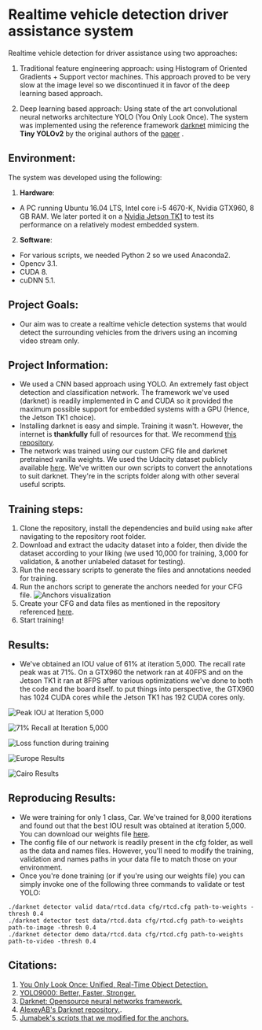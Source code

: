 # Realtime vehicle detection driver assistance system
Realtime vehicle detection for driver assistance using two approaches:
1. Traditional feature engineering approach: using Histogram of Oriented Gradients + Support vector machines. This approach proved to be very slow at the image level so we discontinued it
in favor of the deep learning based approach.

2. Deep learning based approach: Using state of the art convolutional neural networks architecture YOLO (You Only Look Once). The system was implemented using the reference framework [darknet](https://www.pjreddie.com/darknet/yolo/)
mimicing the **Tiny YOLOv2** by the original authors of the [paper](https://arxiv.org/abs/1506.02640) . 

Environment:
---
The system was developed using the following:
1. **Hardware**: 
+ A PC running Ubuntu 16.04 LTS, Intel core i-5 4670-K, Nvidia GTX960, 8 GB RAM. We later ported it on a [Nvidia Jetson TK1](http://www.nvidia.com/object/jetson-tk1-embedded-dev-kit.html) to test its performance on a relatively modest embedded system.
2. **Software**: 
+ For various scripts, we needed Python 2 so we used Anaconda2.
+ Opencv 3.1.
+ CUDA 8.
+ cuDNN 5.1.

Project Goals:
---
+ Our aim was to create a realtime vehicle detection systems that would detect the surrounding vehicles from the drivers using an incoming video stream only.

Project Information:
---
+ We used a CNN based approach using YOLO. An extremely fast object detection and classification network. The framework we've used (darknet) is readily implemented in C and CUDA so it provided 
the maximum possible support for embedded systems with a GPU (Hence, the Jetson TK1 choice).
+ Installing darknet is easy and simple. Training it wasn't. However, the internet is **thankfully** full of resources for that. We recommend [this repository](https://github.com/AlexeyAB/darknet#how-to-train-to-detect-your-custom-objects).
+ The network was trained using our custom CFG file and darknet pretrained vanilla weights. We used the Udacity dataset publicly available [here](https://github.com/udacity/self-driving-car/tree/master/annotations#dataset-2). We've written
our own scripts to convert the annotations to suit darknet. They're in the scripts folder along with other several useful scripts.

Training steps:
---
1. Clone the repository, install the dependencies and build using `make` after navigating to the repository root folder.
2. Download and extract the udacity dataset into a folder, then divide the dataset according to your liking (we used 10,000 for training, 3,000 for validation, & another unlabeled dataset for testing).
3. Run the necessary scripts to generate the files and annotations needed for training.
4. Run the anchors script to generate the anchors needed for your CFG file.
![Anchors visualization](https://github.com/Karim-92/Realtime-Vehicle-Detection/blob/master/images/anchors5.png "Anchors")
5. Create your CFG and data files as mentioned in the repository referenced [here](https://github.com/AlexeyAB/darknet#how-to-train-to-detect-your-custom-objects).
6. Start training!

Results:
---
+ We've obtained an IOU value of 61% at iteration 5,000. The recall rate peak was at 71%. On a GTX960 the network ran at 40FPS and on the Jetson TK1 it ran at 8FPS after various optimizations we've done to both the code and the board itself.
to put things into perspective, the GTX960 has 1024 CUDA cores while the Jetson TK1 has 192 CUDA cores only.

![](https://github.com/Karim-92/Realtime-Vehicle-Detection/blob/master/images/IOU.JPG "Peak IOU at Iteration 5,000")

![](https://github.com/Karim-92/Realtime-Vehicle-Detection/blob/master/images/Recall.JPG "71% Recall at Iteration 5,000")

![](https://github.com/Karim-92/Realtime-Vehicle-Detection/blob/master/images/loss.JPG "Loss function during training")

![](https://github.com/Karim-92/Realtime-Vehicle-Detection/blob/master/images/results1.JPG "Europe Results")

![](https://github.com/Karim-92/Realtime-Vehicle-Detection/blob/master/images/results2.JPG "Cairo Results")


Reproducing Results:
---
+ We were training for only 1 class, Car. We've trained for 8,000 iterations and found out that the best IOU result was obtained at iteration 5,000. You can download our weights file [here](link).
+ The config file of our network is readily present in the cfg folder, as well as the data and names files. However, you'll need to modify the training, validation and names paths in your data file to match those on your environment.
+ Once you're done training (or if you're using our weights file) you can simply invoke one of the following three commands to validate or test YOLO:

```
./darknet detector valid data/rtcd.data cfg/rtcd.cfg path-to-weights -thresh 0.4
./darknet detector test data/rtcd.data cfg/rtcd.cfg path-to-weights path-to-image -thresh 0.4
./darknet detector demo data/rtcd.data cfg/rtcd.cfg path-to-weights path-to-video -thresh 0.4
```

Citations:
---
1. [You Only Look Once: Unified, Real-Time Object Detection.](https://arxiv.org/abs/1506.02640)
2. [YOLO9000: Better, Faster, Stronger.](https://arxiv.org/abs/1612.08242)
3. [Darknet: Opensource neural networks framework.](pjreddie.com/darknet/yolo/)
4. [AlexeyAB's Darknet repository.](https://github.com/AlexeyAB/darknet#how-to-train-to-detect-your-custom-objects).
5. [Jumabek's scripts that we modified for the anchors.](https://github.com/Jumabek/darknet_scripts)
